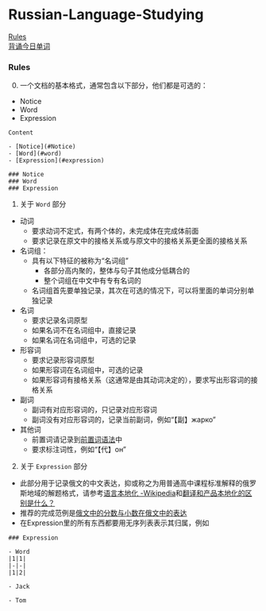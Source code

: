 # Russian-Language-Studying

[Rules](#rules)  
[背诵今日单词](https://www.ranying.xyz/apis/russianWord/getWord.html)  

### Rules

0. 一个文档的基本格式，通常包含以下部分，他们都是可选的：
  - Notice
  - Word
  - Expression

```
Content

- [Notice](#Notice)
- [Word](#word)
- [Expression](#expression)

### Notice
### Word
### Expression
```
1. 关于 `Word` 部分
  - 动词
    - 要求动词不定式，有两个体的，未完成体在完成体前面
    - 要求记录在原文中的接格关系或与原文中的接格关系更全面的接格关系
  - 名词组：
    - 具有以下特征的被称为“名词组”
      - 各部分高内聚的，整体与句子其他成分低耦合的
      - 整个词组在中文中有专有名词的
    - 名词组首先要单独记录，其次在可选的情况下，可以将里面的单词分别单独记录
  - 名词
    - 要求记录名词原型
    - 如果名词不在名词组中，直接记录
    - 如果名词在名词组中，可选的记录
  - 形容词
    - 要求记录形容词原型
    - 如果形容词在名词组中，可选的记录
    - 如果形容词有接格关系（这通常是由其动词决定的），要求写出形容词的接格关系
  - 副词
    - 副词有对应形容词的，只记录对应形容词
    - 副词没有对应形容词的，记录当前副词，例如“【副】жарко”
  - 其他词
    - 前置词请记录到[前置词语法](Russian%20Language%20Grammar/Grammar%20for%20Russian.md#前置词语法)中
    - 要求标注词性，例如“【代】он”

2. 关于 `Expression` 部分
  - 此部分用于记录俄文的中文表达，抑或称之为用普通高中课程标准解释的俄罗斯地域的解题格式，请参考[语言本地化 -Wikipedia](https://zh.wikipedia.org/zh-hans/%E8%AF%AD%E8%A8%80%E6%9C%AC%E5%9C%B0%E5%8C%96)和[翻译和产品本地化的区别是什么？](https://sspai.com/post/59945)
  - 推荐的完成范例是[俄文中的分数与小数在俄文中的表达](Math/Занятие-4-5-分数与小数.md#Expression)
  - 在Expression里的所有东西都要用无序列表表示其归属，例如
```
### Expression

- Word
|1|1|
|-|-|
|1|2|

- Jack

- Tom
```